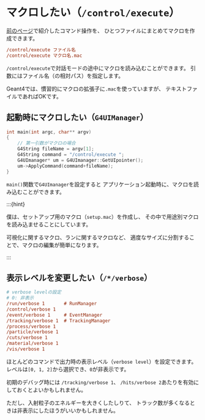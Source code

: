 # マクロしたい（``/control/execute``）

[前のページ](./geant4-command.md)で紹介したコマンド操作を、
ひとつファイルにまとめてマクロを作成できます。

```cfg
/control/execute ファイル名
/control/execute マクロ名.mac
```

``/control/execute``で対話モードの途中にマクロを読み込むことができます。
引数にはファイル名（の相対パス）を指定します。

Geant4では、慣習的にマクロの拡張子に``.mac``を使っていますが、
テキストファイルであればOKです。

## 起動時にマクロしたい（``G4UIManager``）

```cpp
int main(int argc, char** argv)
{
    // 第一引数がマクロの場合
    G4String fileName = argv[1];
    G4String command = "/control/execute ";
    G4UImanager* um = G4UImanager::GetUIpointer();
    um->ApplyCommand(command+fileName);
}
```

``main()``関数で``G4UImanager``を設定すると
アプリケーション起動時に、マクロを読み込むことができます。

:::{hint}

僕は、セットアップ用のマクロ（``setup.mac``）を作成し、
その中で用途別マクロを読み込ませることにしています。

可視化に関するマクロ、ランに関するマクロなど、
適度なサイズに分割することで、マクロの編集が簡単になります。

:::

## 表示レベルを変更したい（``/*/verbose``）

```cfg
# verbose levelの設定
# 0: 非表示
/run/verbose 1       # RunManager
/control/verbose 1
/event/verbose 1     # EventManager
/tracking/verbose 1  # TrackingManager
/process/verbose 1
/particle/verbose 1
/cuts/verbose 1
/material/verbose 1
/vis/verbose 1
```

ほとんどのコマンドで出力時の表示レベル（``verbose level``）を設定できます。
レベルは``[0, 1, 2]``から選択でき、``0``が非表示です。

初期のデバッグ時には
``/tracking/verbose 1``、
``/hits/verbose 2``あたりを有効にしておくとよいかもしれません。

ただし、入射粒子のエネルギーを大きくしたしりて、
トラック数が多くなるときは非表示にしたほうがいいかもしれません。
